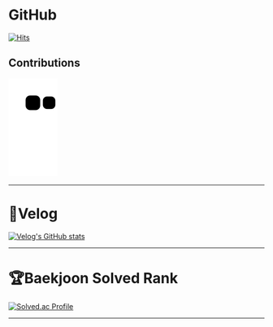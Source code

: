 <!-- 머리말 -->
<!-- ![header](https://capsule-render.vercel.app/api?type=wave&color=timeGradient&height=300&section=header&text=Welcome%20SangJin's%20GitHub&animation=fadeIn&fontSize=50)
-->

# GitHub
[![Hits](https://hits.seeyoufarm.com/api/count/incr/badge.svg?url=https%3A%2F%2Fgithub.com%2Fhamsangjin%2Fhit-counter&count_bg=%2379C83D&title_bg=%23555555&icon=&icon_color=%230082FD&title=%EA%B9%83%ED%97%88%EB%B8%8C+%EB%B0%A9%EB%AC%B8%EC%9E%90%EC%88%98&edge_flat=false)](https://hits.seeyoufarm.com)


## Contributions
![snake gif](https://github.com/hamsangjin/hamsangjin/blob/output/github-contribution-grid-snake.svg)


---

# 📝Velog
<!-- [![Velog's GitHub stats](https://velog-readme-stats.vercel.app/api?name=hamsangjin)](https://velog.io/@hamsangjin) -->
[![Velog's GitHub stats](https://velog-readme-stats.vercel.app/api/list?name=hamsangjin)](https://velog.io/@hamsangjin) 

--- 

# 🏆Baekjoon Solved Rank
[![Solved.ac Profile](http://mazassumnida.wtf/api/generate_badge?boj=hamsangjin)](https://solved.ac/hamsangjin)

<!-- <img src="http://mazandi.herokuapp.com/api?handle=hamsangjin&theme=warm"/> -->

---


<!-- 
# 📚 Tech stack
[![My Skills](https://skillicons.dev/icons?i=html,css,js,react,nextjs,redux,emotion,sass,mongodb,mysql&perline=5)](https://skillicons.dev)

<br/>


# 🔨 Tools
[![My Skills](https://skillicons.dev/icons?i=git,github,gitlab,vscode,aws,jenkins,figma&perline=5)](https://skillicons.dev) -->
